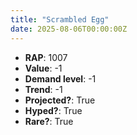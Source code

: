 ```yaml
---
title: "Scrambled Egg"
date: 2025-08-06T00:00:00Z
---
```

- **RAP**: 1007
- **Value**: -1
- **Demand level**: -1
- **Trend**: -1
- **Projected?**: True
- **Hyped?**: True
- **Rare?**: True
